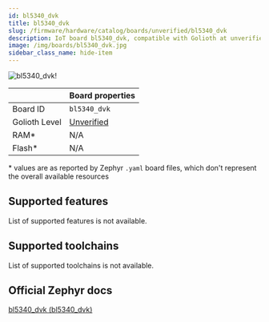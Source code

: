 ```yaml
---
id: bl5340_dvk
title: bl5340_dvk
slug: /firmware/hardware/catalog/boards/unverified/bl5340_dvk
description: IoT board bl5340_dvk, compatible with Golioth at unverified level.
image: /img/boards/bl5340_dvk.jpg
sidebar_class_name: hide-item
---
```


[//]: # (This is an auto-generated file, do not edit! Changes to it will be lost upon re-generation)

![bl5340_dvk!](/img/boards/bl5340_dvk.jpg "bl5340_dvk")

|                | Board properties     |
| -------------  | -------------------- |
| Board ID       | `bl5340_dvk` |
| Golioth Level  | [Unverified](/firmware/hardware#unverified-boards) |
| RAM*           | N/A |
| Flash*         | N/A |

\* values are as reported by Zephyr `.yaml` board files, which don't represent the overall available resources



## Supported features

List of supported features is not available.

## Supported toolchains

List of supported toolchains is not available.

## Official Zephyr docs

[bl5340_dvk (bl5340_dvk)](https://docs.zephyrproject.org/latest/boards/ezurio/bl5340_dvk/doc/index.html)

